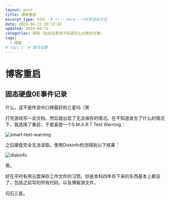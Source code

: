 ```yaml
---
layout: post
title: 博客重启
excerpt_type: html  # <!-- more -->标签渲染方式
date: 2024-04-15 10:12:02
updated: 2024-04-15
categories: 随笔（包括任意我不知道怎么分类的文章）
tags:
  - 随笔
# top: 1  # 置顶设置
---
```


# 博客重启

## 固态硬盘0E事件记录

什么，这不是传说中口碑最好的三星吗（笑

<!-- more -->

打完游戏写一会文档，然后就出现了无法保存的情况。在不知道发生了什么的情况下，我选择了重启，于是喜提一个S.M.A.R.T Test Warning：

![smart-test-warning](https://s21.ax1x.com/2024/04/15/pFvwoBd.jpg)

之后硬盘完全无法读取。使用Diskinfo检测得到以下结果：

![diskinfo](https://s21.ax1x.com/2024/04/15/pFvqytI.jpg)

寄。

好在平时有用云盘保存工作文件的习惯。但是本科四年存下来的东西基本上都没了，包括之前写的所有代码，以及博客源文件。

勾石三星。
